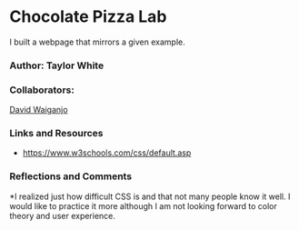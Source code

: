 # Chocolate Pizza Lab
I built a webpage that mirrors a given example.

### Author: Taylor White

### Collaborators:
[David Waiganjo](https://github.com/Daviey52)

### Links and Resources
* https://www.w3schools.com/css/default.asp

### Reflections and Comments
*I realized just how difficult CSS is and that not many people know it well. I would like to practice it more although I am not looking forward to color theory and user experience.
